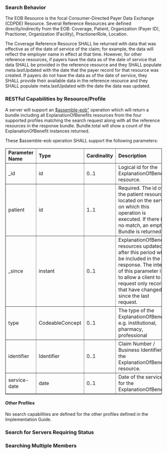 
<div xmlns="http://www.w3.org/1999/xhtml" xmlns:xsi="http://www.w3.org/2001/XMLSchema-instance" xsi:schemaLocation="http://hl7.org/fhir ../../input-cache/schemas-r5/fhir-single.xsd">

<h3>Search Behavior</h3>

The EOB Resource is the focal Consumer-Directed Payer Data Exchange (CDPDE) Resource. Several Reference Resources are defined directly/indirectly from the EOB: Coverage, Patient, Organization (Payer ID), Practioner, Organization (Facility), PractionerRole, Location.

The Coverage Reference Resource SHALL be returned with data that was effective as of the date of service of the claim; for example, the data will reflect the employer name in effect at that time. However, for other reference resources, if payers have the data as of the date of service that data SHALL be provided in the reference resource and they SHALL populate meta.lastUpdated with the date that the payer record for that resource was created. If payers do not have the data as of the date of service, they SHALL provide their available data in the reference resource and they SHALL populate meta.lastUpdated with the date the data was updated.

<h3>RESTful Capabilities by Resource/Profile</h3>

A server will support an <a href="OperationDefinition-Assemble-ExplanationOfBenefit.html">$assemble-eob"</a> operation which will return a bundle including all  ExplanationOfBenefits resources from the four supported profiles  matching the search request along with all the reference resources in the response bundle. Bundle.total will show a count of the ExplanationOfBenefit instances returned.

These $assemble-eob operation SHALL support the following parameters:
<table border="1" class="codesytems local">
 <thead>
    <tr>
      <td>
        <b>Parameter Name</b>
      </td>
      <td>
        <b>Type</b>
      </td>
      <td>
        <b>Cardinality</b>
      </td>
      <td>
        <b>Description</b>
      </td>
      <td>
        <b>Notes</b>
      </td>
    </tr>
  </thead>
 <tbody>
    <tr>
              <td>_id</td>
              <td>id</td>
              <td>0..1</td>
              <td>Logical id for the ExplanationOfBenefit resource.</td>
              <td>(none))</td>
    </tr>
     <tr>
              <td>patient</td>
              <td>id</td>
              <td>1..1</td>
              <td>Required.  The id of the patient resource located on the server on which this operation is executed. If there is no match, an empty Bundle is returned</td>
              <td>(none))</td>
    </tr>
    <tr>
              <td>_since</td>
              <td>instant</td>
              <td>0..1</td>
              <td>ExplanationOfBenefit resources updated after this period will be included in the response. The intent of this parameter is to allow a client to request only records that have changed since the last request.</td>
              <td>(none))</td>
    </tr>
    <tr>
              <td>type</td>
              <td>CodeableConcept</td>
              <td>0..1</td>
              <td>The type of the ExplanationOfBenefit, e.g. institutional, pharmacy, professional</td>
              <td>(none))</td>
    </tr>
        <tr>
              <td>identifier</td>
              <td>Identifier</td>
              <td>0..1</td>
              <td>Claim Number / Business Identifier of the ExplanationOfBenefit resource.</td>
              <td>(none))</td>
    </tr>
    <tr>
              <td>service-date</td>
              <td>date</td>
              <td>0..1</td>
              <td>Date of the service for the ExplanationOfBenefit.</td>
              <td>(none))</td>
    </tr>
</tbody>
</table>

<h4>Other Profiles</h4>
No search capabilities are defined for the other profiles defined in the Implementation Guide.  
<h3>Search for Servers Requiring Status </h3>
<h3>Searching Multiple Members</h3>
</div>

